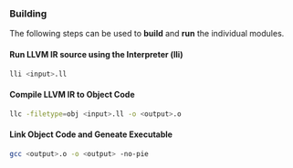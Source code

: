 ### Building

The following steps can be used to **build** and **run** the individual modules.

#### Run LLVM IR source using the Interpreter (lli)
```bash
lli <input>.ll
```

#### Compile LLVM IR to Object Code

```bash
llc -filetype=obj <input>.ll -o <output>.o
```

#### Link Object Code and Geneate Executable
```bash
gcc <output>.o -o <output> -no-pie
```